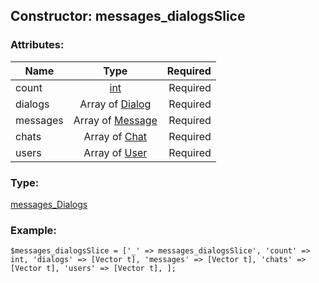 ## Constructor: messages\_dialogsSlice  

### Attributes:

| Name     |    Type       | Required |
|----------|:-------------:|---------:|
|count|[int](../types/int.md) | Required|
|dialogs|Array of [Dialog](../types/Dialog.md) | Required|
|messages|Array of [Message](../types/Message.md) | Required|
|chats|Array of [Chat](../types/Chat.md) | Required|
|users|Array of [User](../types/User.md) | Required|
### Type: 

[messages\_Dialogs](../types/messages_Dialogs.md)
### Example:

```
$messages_dialogsSlice = ['_' => messages_dialogsSlice', 'count' => int, 'dialogs' => [Vector t], 'messages' => [Vector t], 'chats' => [Vector t], 'users' => [Vector t], ];
```
